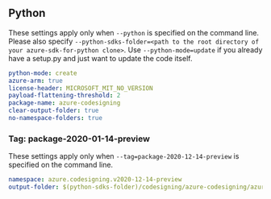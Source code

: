 ## Python

These settings apply only when `--python` is specified on the command line.
Please also specify `--python-sdks-folder=<path to the root directory of your azure-sdk-for-python clone>`.
Use `--python-mode=update` if you already have a setup.py and just want to update the code itself.

``` yaml
python-mode: create
azure-arm: true
license-header: MICROSOFT_MIT_NO_VERSION
payload-flattening-threshold: 2
package-name: azure-codesigning
clear-output-folder: true
no-namespace-folders: true
```

### Tag: package-2020-01-14-preview

These settings apply only when `--tag=package-2020-12-14-preview` is specified on the command line.

``` yaml $(tag) == 'package-2020-12-14-preview'
namespace: azure.codesigning.v2020-12-14-preview
output-folder: $(python-sdks-folder)/codesigning/azure-codesigning/azure/codesigning/2020-12-14-preview
```
